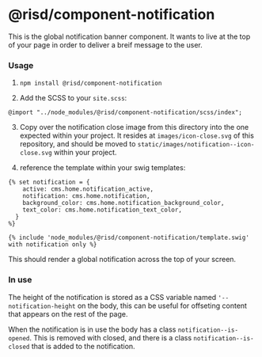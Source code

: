 # @risd/component-notification

This is the global notification banner component. It wants to live at the top of your page in order to deliver a breif message to the user.

### Usage

1. `npm install @risd/component-notification`

2. Add the SCSS to your `site.scss`:

```
@import "../node_modules/@risd/component-notification/scss/index";
```

3. Copy over the notification close image from this directory into the one expected within your project. It resides at `images/icon-close.svg` of this repository, and should be moved to `static/images/notification--icon-close.svg` within your project.

4. reference the template within your swig templates:

```
{% set notification = {
    active: cms.home.notification_active,
    notification: cms.home.notification,
    background_color: cms.home.notification_background_color,
    text_color: cms.home.notification_text_color,
  }
%}

{% include 'node_modules/@risd/component-notification/template.swig' with notification only %}
```

This should render a global notification across the top of your screen.

### In use

The height of the notification is stored as a CSS variable named `'--notification-height` on the body, this can be useful for offseting content that appears on the rest of the page.

When the notification is in use the body has a class `notification--is-opened`. This is removed with closed, and there is a class `notification--is-closed` that is added to the notification.
